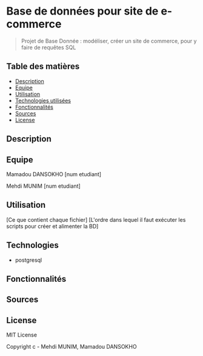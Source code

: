 # Base de données pour site de e-commerce

 > Projet de Base Donnée : modéliser, créer un site de commerce, pour y faire de requêtes SQL

## Table des matières
* [Description](#description)
* [Equipe](#equipe)
* [Utilisation](#utilisation)
* [Technologies utilisées](#technologies)
* [Fonctionnalités](#fonctionnalités)
* [Sources](#sources)
* [License](#license)


## Description

## Equipe
Mamadou DANSOKHO [num etudiant]

Mehdi MUNIM [num etudiant]

## Utilisation
[Ce que contient chaque fichier]
[L'ordre dans lequel il faut exécuter les scripts pour créer et alimenter la BD]

## Technologies
* postgresql

## Fonctionnalités

## Sources

## License 
MIT License 

Copyright c - Mehdi MUNIM, Mamadou DANSOKHO
